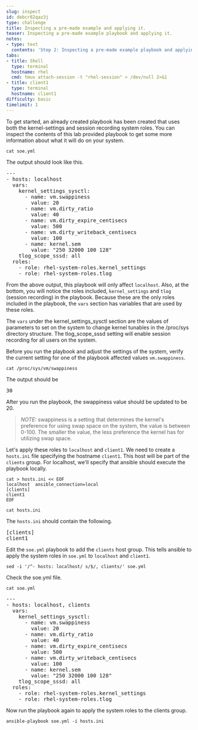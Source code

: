 ```yaml
---
slug: inspect
id: debcr82qaz3j
type: challenge
title: Inspecting a pre-made example and applying it.
teaser: Inspecting a pre-made example playbook and applying it.
notes:
- type: text
  contents: 'Step 2: Inspecting a pre-made example playbook and applying it.'
tabs:
- title: Shell
  type: terminal
  hostname: rhel
  cmd: tmux attach-session -t "rhel-session" > /dev/null 2>&1
- title: client1
  type: terminal
  hostname: client1
difficulty: basic
timelimit: 1
---
```

To get started, an already created playbook has been created that uses both the kernel-settings and session recording system roles. You can inspect the contents of this lab provided playbook to get some more information about what it will do on your system.

```bash,run
cat soe.yml
```

The output should look like this.
<pre>
---
- hosts: localhost
  vars:
    kernel_settings_sysctl:
      - name: vm.swappiness
        value: 20
      - name: vm.dirty_ratio
        value: 40
      - name: vm.dirty_expire_centisecs
        value: 500
      - name: vm.dirty_writeback_centisecs
        value: 100
      - name: kernel.sem
        value: "250 32000 100 128"
    tlog_scope_sssd: all
  roles:
    - role: rhel-system-roles.kernel_settings
    - role: rhel-system-roles.tlog
</pre>
From the above output, this playbook will only affect `localhost`. Also, at the bottom, you will notice the roles included, `kernel_settings` and `tlog` (session recording) in the playbook. Because these are the only roles included in the playbook, the `vars` section has variables that are used by these roles.

The `vars` under the kernel_settings_sysctl section are the values of parameters to set on the system to change kernel tunables in the /proc/sys directory structure. The tlog_scope_sssd setting will enable session recording for all users on the system.

Before you run the playbook and adjust the settings of the system, verify the current setting for one of the playbook affected values `vm.swappiness`.

```bash,run
cat /proc/sys/vm/swappiness
```

The output should be
<pre>
30
</pre>

After you run the playbook, the swappiness value should be updated to be 20.

> <em>NOTE:</em> swappiness is a setting that determines the kernel's preference for using swap space on the system, the value is between 0-100. The smaller the value, the less preference the kernel has for utilizing swap space.

<!-- Execute the playbook that includes our updated settings deployed through RHEL System roles.
```
ansible-playbook soe.yml
```

Here's the output.
<pre>
PLAY [localhost] *************************************************************************************************************************

TASK [Gathering Facts] *******************************************************************************************************************
ok: [localhost]

<<< OUTPUT ABRIDGED >>>

PLAY RECAP *******************************************************************************************************************************
localhost                  : ok=16   changed=9    unreachable=0    failed=0    skipped=7    rescued=0    ignored=0
</pre>
After a lot of output, you can see from the output at the bottom of the snippet above, how many elements on the system were changed.

You may have noticed that for session recording, the `tlog` system role managed installing the software needed for session recording in addition to executing the configuration parameters included in the playbook. -->

Let's apply these roles to `localhost` and `client1`. We need to create a `hosts.ini` file specifying the hostname `client1`. This host will be part of the `clients` group. For localhost, we'll specify that ansible should execute the playbook locally.

```bash,run
cat > hosts.ini << EOF
localhost  ansible_connection=local
[clients]
client1
EOF
```

```bash,run
cat hosts.ini
```

The `hosts.ini` should contain the following.

<pre>
[clients]
client1
</pre>
Edit the `soe.yml` playbook to add the `clients` host group. This tells ansible to apply the system roles in `soe.yml` to `localhost` and `client1`.

```bash,run
sed -i '/^- hosts: localhost/ s/$/, clients/' soe.yml
```

Check the soe.yml file.

```bash,run
cat soe.yml
```

<pre>
---
- hosts: localhost, clients
  vars:
    kernel_settings_sysctl:
      - name: vm.swappiness
        value: 20
      - name: vm.dirty_ratio
        value: 40
      - name: vm.dirty_expire_centisecs
        value: 500
      - name: vm.dirty_writeback_centisecs
        value: 100
      - name: kernel.sem
        value: "250 32000 100 128"
    tlog_scope_sssd: all
  roles:
    - role: rhel-system-roles.kernel_settings
    - role: rhel-system-roles.tlog
</pre>
Now run the playbook again to apply the system roles to the clients group.

```bash,run
ansible-playbook soe.yml -i hosts.ini
```
